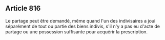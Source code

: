 Article 816
----
Le partage peut être demandé, même quand l'un des indivisaires a joui séparément
de tout ou partie des biens indivis, s'il n'y a pas eu d'acte de partage ou une
possession suffisante pour acquérir la prescription.

